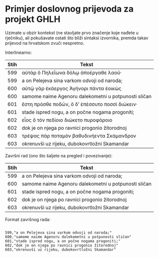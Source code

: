 # Primjer doslovnog prijevoda za projekt GHLH

Uzimate u obzir kontekst (ne stavljate prvo značenje koje nađete u rječniku), ali pokušavate ostati što bliži sintaksi izvornika, premda takav prijevod na hrvatskom zvuči nespretno.

Interlinearno:

| Stih | Tekst |
|---- | ---- |
| 599 | αὐτὰρ ὃ Πηλεΐωνα δόλῳ ἀποέργαθε λαοῦ· |
| 599 | a on Pelejeva sina varkom odvoji od naroda; |
| 600 | αὐτῷ γὰρ ἑκάεργος Ἀγήνορι πάντα ἐοικὼς |
| 600 | samome naime Agenoru dalekometni u potpunosti sličan |
| 601 | ἔστη πρόσθε ποδῶν, ὃ δʼ ἐπέσσυτο ποσσὶ διώκειν· |
| 601 | stade ispred nogu, a on počne nogama progoniti; |
| 602 | εἷος ὃ τὸν πεδίοιο διώκετο πυροφόροιο |
| 602 | dok je on njega po ravnici progonio žitorodnoj |
| 603 | τρέψας πὰρ ποταμὸν βαθυδινήεντα Σκάμανδρον |
| 603 | okrenuvši uz rijeku, dubokovrtložni Skamandar |

Završni rad (ono što šaljete na pregled i povezivanje):

| Stih | Tekst |
|---- | ---- |
| 599 | a on Pelejeva sina varkom odvoji od naroda; |
| 600 | samome naime Agenoru dalekometni u potpunosti sličan |
| 601 | stade ispred nogu, a on počne nogama progoniti; |
| 602 | dok je on njega po ravnici progonio žitorodnoj |
| 603 | okrenuvši uz rijeku, dubokovrtložni Skamandar |

Format završnog rada:

```csv

599,"a on Pelejeva sina varkom odvoji od naroda;"
600,"samome naime Agenoru dalekometni u potpunosti sličan"
601,"stade ispred nogu, a on počne nogama progoniti;"
602,"dok je on njega po ravnici progonio žitorodnoj"
603,"okrenuvši uz rijeku, dubokovrtložni Skamandar"

```
